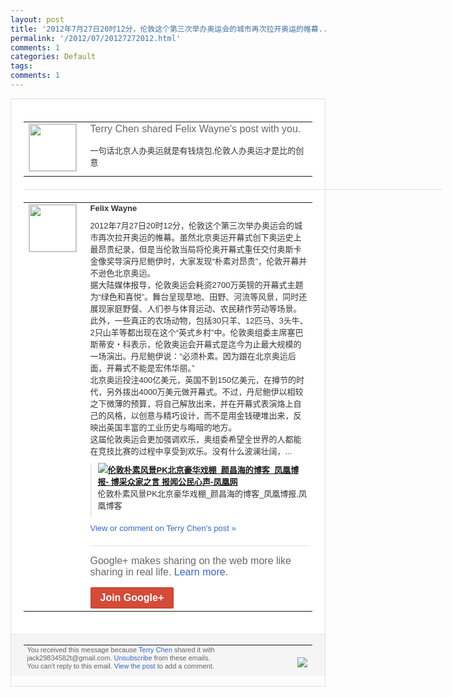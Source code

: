 ```yaml
---
layout: post
title: '2012年7月27日20时12分，伦敦这个第三次举办奥运会的城市再次拉开奥运的帷幕...'
permalink: '/2012/07/20127272012.html'
comments: 1
categories: Default
tags: 
comments: 1
---
```

<div style="border:solid 1px #dfdfdf;color:#686868;font:13px Arial"><div style="background-color:#fff;padding:20px;"><table cellpadding="0" cellspacing="0"><tr><td style="padding-right:15px;vertical-align:top"><a href="https://plus.google.com/_/notifications/emlink?emrecipient=110200756825219614165&amp;emid=CMCdrcygvLECFadwcAodmmsAAA&amp;path=%2F108643996575278738906&amp;dt=1343474520254&amp;uob=8"><img height="75" src="https://lh3.googleusercontent.com/-KKRGTyJ5Bl0/AAAAAAAAAAI/AAAAAAAAEEY/jllxqER5dCk/s75-c-k-a/photo.jpg" style="border:solid 1px #cccccc;" width="75"/></a></td><td style="width:578px;color:#333;font:13px Arial;vertical-align:top;"><div style="color:#686868;font:16px Arial;;padding-bottom:15px">Terry Chen shared Felix Wayne's post with you.</div><div style="padding-bottom:10px">一句话北京人办奥运就是有钱烧包,伦敦人办<wbr/>奥运才是比的创意</div></td></tr></table><div style="margin:20px 0;border-bottom:solid 1px #dfdfdf;width:670px;"></div><table cellpadding="0" cellspacing="0"><tr><td style="padding-right:15px;vertical-align:top"><a href="https://plus.google.com/_/notifications/emlink?emrecipient=110200756825219614165&amp;emid=CMCdrcygvLECFadwcAodmmsAAA&amp;path=%2F108108574268475040130&amp;dt=1343474520254&amp;uob=8"><img height="75" src="https://lh3.googleusercontent.com/-uWPuOC9xMiA/AAAAAAAAAAI/AAAAAAADc7s/jl9Nr4vCChI/s75-c-k-a/photo.jpg" style="border:solid 1px #cccccc;" width="75"/></a></td><td style="width:578px;color:#333;font:13px Arial;vertical-align:top;"><div style="font-weight:bold;padding-bottom:10px">Felix Wayne</div><div style="padding-bottom:10px">2012年7月27日20时12分，伦敦这<wbr/>个第三次举办奥运会的城市再次拉开奥运的帷<wbr/>幕。虽然北京奥运开幕式创下奥运史上最昂贵<wbr/>纪录，但是当伦敦当局将伦奥开幕式重任交付<wbr/>奥斯卡金像奖导演丹尼鲍伊时，大家发现“朴<wbr/>素对昂贵”，伦敦开幕并不逊色北京奥运。<br/>据<wbr/>大陆媒体报导，伦敦奥运会耗资2700万英<wbr/>镑的开幕式主题为“绿色和喜悦”。舞台呈现<wbr/>草地、田野、河流等风景，同时还展现家庭野<wbr/>餐、人们参与体育运动、农民耕作劳动等场景<wbr/>。此外，一些真正的农场动物，包括30只羊<wbr/>、12匹马、3头牛、2只山羊等都出现在这<wbr/>个“英式乡村”中。伦敦奥组委主席塞巴斯蒂<wbr/>安・科表示，伦敦奥运会开幕式是迄今为止最<wbr/>大规模的一场演出。丹尼鲍伊说：“必须朴素<wbr/>。因为跟在北京奥运后面，开幕式不能是宏伟<wbr/>华丽。”<br/>北京奥运投注400亿美元，英国不<wbr/>到150亿美元，在撙节的时代，另外拨出4<wbr/>000万美元做开幕式。不过，丹尼鲍伊以相<wbr/>较之下微薄的预算，将自己解放出来，并在开<wbr/>幕式表演烙上自己的风格，以创意与精巧设计<wbr/>，而不是用金钱硬堆出来，反映出英国丰富的<wbr/>工业历史与晦暗的地方。<br/>这届伦敦奥运会更加<wbr/>强调欢乐，奥组委希望全世界的人都能在竞技<wbr/>比赛的过程中享受到欢乐。没有什么波澜壮阔<wbr/>，...</div><div style="margin-bottom:10px;padding-left:10px; border-left:2px solid #EAEAEA"><span style="margin-right:5px"><a href="http://blog.ifeng.com/article/19023184.html" style="zSoyz"><img border="0" src="https://images3-focus-opensocial.googleusercontent.com/gadgets/proxy?url=https://s2.googleusercontent.com/s2/favicons?domain%3Dblog.ifeng.com&amp;container=focus&amp;gadget=a&amp;rewriteMime=image/*&amp;refresh=31536000&amp;resize_h=16"/><span style="font-weight:bold">伦敦朴素风景PK北京豪华戏棚_颜昌海的博<wbr/>客_凤凰博报- 博采众家之言&nbsp;报闻公民心声-凤凰网</span></a><div style="padding-bottom:10px">伦敦朴素风景PK北京豪华戏棚_颜昌海的博<wbr/>客_凤凰博报,凤凰博客</div></span></div><a href="https://plus.google.com/_/notifications/emlink?emrecipient=110200756825219614165&amp;emid=CMCdrcygvLECFadwcAodmmsAAA&amp;path=%2F108643996575278738906%2Fposts%2FdHWmDChLMNc%3Fgpinv%3DAMIXal92-O7ycLNS5KD64WmlPYZDin7t0bQZStoGBDDDRFJV_ZoFF7SdaQKpc8ye5ZHFICKQ0DMxEKqfKL3bqE5wI1wVC1iABsnhXyVuoTgOHmq1GlcU3Iw&amp;dt=1343474520254&amp;uob=8" style="color:#3366CC;text-decoration:none;">View or comment on Terry Chen's post »</a><div style="margin-top:20px;border-top:solid 1px #dfdfdf"><div style="padding:15px 0;color:#686868;font:16px Arial;">Google+ makes sharing on the web more like sharing in real life. <a href="http://www.google.com/+/learnmore/" style="color:#3366CC;text-decoration:none;">Learn more</a>.</div><a href="https://plus.google.com/_/notifications/emlink?emrecipient=110200756825219614165&amp;emid=CMCdrcygvLECFadwcAodmmsAAA&amp;path=%2F%3Fgpinv%3DAMIXal92-O7ycLNS5KD64WmlPYZDin7t0bQZStoGBDDDRFJV_ZoFF7SdaQKpc8ye5ZHFICKQ0DMxEKqfKL3bqE5wI1wVC1iABsnhXyVuoTgOHmq1GlcU3Iw&amp;dt=1343474520254&amp;uob=8" style="display:inline-block;padding:7px 15px;background-color:#d44b38; color:#fff;font-size:16px; font-weight:bold;border-radius:2px;-webkit-border-radius:2px; -moz-border-radius:2px;border:solid 1px #c43b28; white-space:nowrap;text-decoration:none">Join Google+</a></div></td></tr></table></div><div style="border-top:solid 1px #dfdfdf;padding:0 20px; background-color:#f5f5f5"><table cellpadding="0" cellspacing="0" style="height:50px"><tbody><tr><td style="vertical-align:middle;width:100%; color:#636363;font:11px Arial; line-height:120%">You received this message because <a href="https://plus.google.com/_/notifications/emlink?emrecipient=110200756825219614165&amp;emid=CMCdrcygvLECFadwcAodmmsAAA&amp;path=%2F108643996575278738906%3Fgpinv%3DAMIXal92-O7ycLNS5KD64WmlPYZDin7t0bQZStoGBDDDRFJV_ZoFF7SdaQKpc8ye5ZHFICKQ0DMxEKqfKL3bqE5wI1wVC1iABsnhXyVuoTgOHmq1GlcU3Iw&amp;dt=1343474520254&amp;uob=8" style="color:#3366CC;text-decoration:none;">Terry Chen</a> shared it with jack29834582t@gmail.com. <a href="https://plus.google.com/_/notifications/emlink?emrecipient=110200756825219614165&amp;emid=CMCdrcygvLECFadwcAodmmsAAA&amp;path=%2F_%2Fnonplus%2Femailsettings%3Fgpinv%3DAMIXal92-O7ycLNS5KD64WmlPYZDin7t0bQZStoGBDDDRFJV_ZoFF7SdaQKpc8ye5ZHFICKQ0DMxEKqfKL3bqE5wI1wVC1iABsnhXyVuoTgOHmq1GlcU3Iw%26est%3DADH5u8VWfNLPzclfwn4mRugOIGeHzoRRxzL09S93ggeu7FMW8nmlIXda7EpNBrdUgsxGHbWry1rwLFRoc-vSAP2XjedwUTjO_8Spqe8UzliNw86JZNR3heXBiwq229FjIqqzsFpYeCbGQ9cd_P6W_-P5yNn4HzMktg&amp;dt=1343474520254&amp;uob=8" style="color:#3366CC;text-decoration:none;">Unsubscribe</a> from these emails.<br>You can't reply to this email. <a href="https://plus.google.com/_/notifications/emlink?emrecipient=110200756825219614165&amp;emid=CMCdrcygvLECFadwcAodmmsAAA&amp;path=%2F108643996575278738906%2Fposts%2FdHWmDChLMNc%3Fgpinv%3DAMIXal92-O7ycLNS5KD64WmlPYZDin7t0bQZStoGBDDDRFJV_ZoFF7SdaQKpc8ye5ZHFICKQ0DMxEKqfKL3bqE5wI1wVC1iABsnhXyVuoTgOHmq1GlcU3Iw&amp;dt=1343474520254&amp;uob=8" style="color:#3366CC;text-decoration:none;">View the post</a> to add a comment.<br/></br></td><td><img src="https://ssl.gstatic.com/s2/oz/images/notifications/logo/google-plus-6617a72bb36cc548861652780c9e6ff1.png"/></td></tr></tbody></table></div></div>